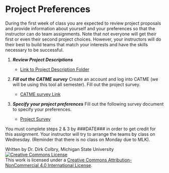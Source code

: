 # Project Preferences

During the first week of class you are expected to review project proposals and provide information about yourself and your preferences so that the instructor can do team assignments.  Note that not everyone will get their first or even their second project choices.  However, your instructors will do their best to build teams that match your interests and have the skills necessary to be successful.


1. **_Review Project Descriptions_** 
    - [Link to Project Description Folder]()
    
2. **_Fill out the CATME survey_** Create an account and log into CATME (we will be using this tool all semester). Fill out the project survey. 
    - [CATME survey Link]()
    
3. **_Specify your project preferences_** Fill out the following survey document to specify your preferences. 
    - [Project Survey]()


You must complete steps 2 & 3 by ###DATE### in order to get credit for this assignment.  Your instructor will try to arrange the teams by class on Wednesday.  (Reminder that there is no class on Monday due to MLK).

Written by Dr. Dirk Colbry, Michigan State University
<a rel="license" href="http://creativecommons.org/licenses/by-nc/4.0/"><img alt="Creative Commons License" style="border-width:0" src="https://i.creativecommons.org/l/by-nc/4.0/88x31.png" /></a><br />This work is licensed under a <a rel="license" href="http://creativecommons.org/licenses/by-nc/4.0/">Creative Commons Attribution-NonCommercial 4.0 International License</a>.
